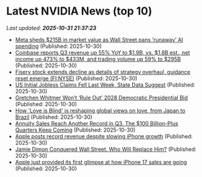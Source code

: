 # Latest NVIDIA News (top 10)
_Last updated: **2025-10-31 21:37:23**_

- [Meta sheds $215B in market value as Wall Street pans ‘runaway’ AI spending](https://biztoc.com/x/749ba2c1bb486953) (Published: 2025-10-30)
- [Coinbase reports Q3 revenue up 55% YoY to $1.9B, vs. $1.8B est., net income up 473% to $433M, and trading volume up 59% to $295B](https://biztoc.com/x/3b35e9009985cec6) (Published: 2025-10-30)
- [Fiserv stock extends decline as details of strategy overhaul, guidance reset emerge (FI:NYSE)](https://biztoc.com/x/cf29027f51995dea) (Published: 2025-10-30)
- [US Initial Jobless Claims Fell Last Week, State Data Suggest](https://biztoc.com/x/30016cec26699c68) (Published: 2025-10-30)
- [Gretchen Whitmer Won’t ‘Rule Out’ 2028 Democratic Presidential Bid](https://biztoc.com/x/54c7be28a8d87f25) (Published: 2025-10-30)
- [How 'Love is Blind' is reshaping global views on love, from Japan to Brazil](https://biztoc.com/x/fb5d576b0b325b22) (Published: 2025-10-30)
- [Annuity Sales Reach Another Record in Q3. The $100 Billion-Plus Quarters Keep Coming](https://biztoc.com/x/ce6257c05c89946a) (Published: 2025-10-30)
- [Apple posts record revenue despite slowing iPhone growth](https://qz.com/apple-earnings-q4-iphone-fourth-quarter) (Published: 2025-10-30)
- [Jamie Dimon Conquered Wall Street. Who Will Replace Him?](https://biztoc.com/x/6e2d4b7b303b04bb) (Published: 2025-10-30)
- [Apple just provided its first glimpse at how iPhone 17 sales are going](https://biztoc.com/x/158a172621caf9b2) (Published: 2025-10-30)
